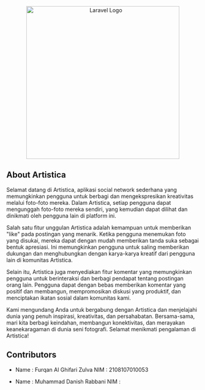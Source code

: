 <p align="center"><a href="https://laravel.com" target="_blank"><img src="https://raw.githubusercontent.com/laravel/art/master/logo-lockup/5%20SVG/2%20CMYK/1%20Full%20Color/laravel-logolockup-cmyk-red.svg" width="400" alt="Laravel Logo"></a></p>

<!--
<p align="center">
<a href="https://github.com/laravel/framework/actions"><img src="https://github.com/laravel/framework/workflows/tests/badge.svg" alt="Build Status"></a>
<a href="https://packagist.org/packages/laravel/framework"><img src="https://img.shields.io/packagist/dt/laravel/framework" alt="Total Downloads"></a>
<a href="https://packagist.org/packages/laravel/framework"><img src="https://img.shields.io/packagist/v/laravel/framework" alt="Latest Stable Version"></a>
<a href="https://packagist.org/packages/laravel/framework"><img src="https://img.shields.io/packagist/l/laravel/framework" alt="License"></a>
</p>
-->

## About Artistica

Selamat datang di Artistica, aplikasi social network sederhana yang memungkinkan pengguna untuk berbagi dan mengekspresikan kreativitas melalui foto-foto mereka. Dalam Artistica, setiap pengguna dapat mengunggah foto-foto mereka sendiri, yang kemudian dapat dilihat dan dinikmati oleh pengguna lain di platform ini.

Salah satu fitur unggulan Artistica adalah kemampuan untuk memberikan "like" pada postingan yang menarik. Ketika pengguna menemukan foto yang disukai, mereka dapat dengan mudah memberikan tanda suka sebagai bentuk apresiasi. Ini memungkinkan pengguna untuk saling memberikan dukungan dan menghubungkan dengan karya-karya kreatif dari pengguna lain di komunitas Artistica.

Selain itu, Artistica juga menyediakan fitur komentar yang memungkinkan pengguna untuk berinteraksi dan berbagi pendapat tentang postingan orang lain. Pengguna dapat dengan bebas memberikan komentar yang positif dan membangun, mempromosikan diskusi yang produktif, dan menciptakan ikatan sosial dalam komunitas kami.

Kami mengundang Anda untuk bergabung dengan Artistica dan menjelajahi dunia yang penuh inspirasi, kreativitas, dan persahabatan. Bersama-sama, mari kita berbagi keindahan, membangun konektivitas, dan merayakan keanekaragaman di dunia seni fotografi. Selamat menikmati pengalaman di Artistica!

<!-- 
## Learning Laravel

Laravel has the most extensive and thorough [documentation](https://laravel.com/docs) and video tutorial library of all modern web application frameworks, making it a breeze to get started with the framework.

You may also try the [Laravel Bootcamp](https://bootcamp.laravel.com), where you will be guided through building a modern Laravel application from scratch.

If you don't feel like reading, [Laracasts](https://laracasts.com) can help. Laracasts contains over 2000 video tutorials on a range of topics including Laravel, modern PHP, unit testing, and JavaScript. Boost your skills by digging into our comprehensive video library.

## Laravel Sponsors

We would like to extend our thanks to the following sponsors for funding Laravel development. If you are interested in becoming a sponsor, please visit the Laravel [Patreon page](https://patreon.com/taylorotwell).

### Premium Partners

- **[Vehikl](https://vehikl.com/)**
- **[Tighten Co.](https://tighten.co)**
- **[Kirschbaum Development Group](https://kirschbaumdevelopment.com)**
- **[64 Robots](https://64robots.com)**
- **[Cubet Techno Labs](https://cubettech.com)**
- **[Cyber-Duck](https://cyber-duck.co.uk)**
- **[Many](https://www.many.co.uk)**
- **[Webdock, Fast VPS Hosting](https://www.webdock.io/en)**
- **[DevSquad](https://devsquad.com)**
- **[Curotec](https://www.curotec.com/services/technologies/laravel/)**
- **[OP.GG](https://op.gg)**
- **[WebReinvent](https://webreinvent.com/?utm_source=laravel&utm_medium=github&utm_campaign=patreon-sponsors)**
- **[Lendio](https://lendio.com)**
-->

## Contributors
- Name : Furqan Al Ghifari Zulva 
  NIM  : 2108107010053
  
- Name : Muhammad Danish Rabbani
  NIM  : 

<!--
## Code of Conduct

In order to ensure that the Laravel community is welcoming to all, please review and abide by the [Code of Conduct](https://laravel.com/docs/contributions#code-of-conduct).

## Security Vulnerabilities

If you discover a security vulnerability within Laravel, please send an e-mail to Taylor Otwell via [taylor@laravel.com](mailto:taylor@laravel.com). All security vulnerabilities will be promptly addressed.

## License

The Laravel framework is open-sourced software licensed under the [MIT license](https://opensource.org/licenses/MIT).
-->
